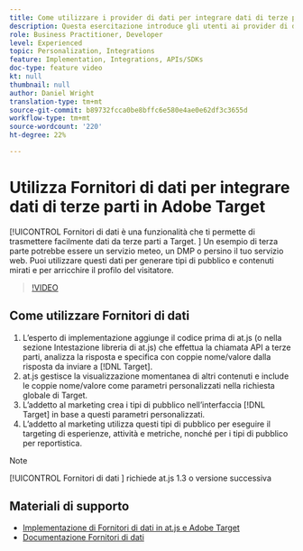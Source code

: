 ```yaml
---
title: Come utilizzare i provider di dati per integrare dati di terze parti
description: Questa esercitazione introduce gli utenti ai provider di dati. Scopri come utilizzare la funzionalità Fornitori di dati per trasferire facilmente dati da terze parti ad Adobe Target.
role: Business Practitioner, Developer
level: Experienced
topic: Personalization, Integrations
feature: Implementation, Integrations, APIs/SDKs
doc-type: feature video
kt: null
thumbnail: null
author: Daniel Wright
translation-type: tm+mt
source-git-commit: b89732fcca0be8bffc6e580e4ae0e62df3c3655d
workflow-type: tm+mt
source-wordcount: '220'
ht-degree: 22%

---
```



# Utilizza Fornitori di dati per integrare dati di terze parti in Adobe Target

[!UICONTROL Fornitori di dati è una funzionalità che ti permette di trasmettere facilmente dati da terze parti a Target.  ]  Un esempio di terza parte potrebbe essere un servizio meteo, un DMP o persino il tuo servizio web. Puoi utilizzare questi dati per generare tipi di pubblico e contenuti mirati e per arricchire il profilo del visitatore.

>[!VIDEO](https://video.tv.adobe.com/v/22349/?quality=12)

## Come utilizzare Fornitori di dati

1. L’esperto di implementazione aggiunge il codice prima di at.js (o nella sezione Intestazione libreria di at.js) che effettua la chiamata API a terze parti, analizza la risposta e specifica con coppie nome/valore dalla risposta da inviare a [!DNL Target].
1. at.js gestisce la visualizzazione momentanea di altri contenuti e include le coppie nome/valore come parametri personalizzati nella richiesta globale di Target.
1. L’addetto al marketing crea i tipi di pubblico nell’interfaccia [!DNL Target] in base a questi parametri personalizzati.
1. L’addetto al marketing utilizza questi tipi di pubblico per eseguire il targeting di esperienze, attività e metriche, nonché per i tipi di pubblico per reportistica.

>[!NOTE]
>
>[!UICONTROL Fornitori di dati ] richiede at.js 1.3 o versione successiva

## Materiali di supporto

* [Implementazione di Fornitori di dati in at.js e Adobe Target](implement-data-providers-to-integrate-third-party-data.md)
* [Documentazione Fornitori di dati](https://docs.adobe.com/content/help/en/target/using/implement-target/client-side/functions-overview/targetgobalsettings.html#data-providers)